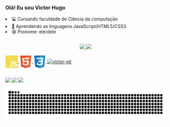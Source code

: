 ### Olá! Eu sou Victor Hugo

<li> 💻 Cursando faculdade de Ciência da computação </li>
<li> 🧠 Aprendendo as linguagens JavaScript/HTML5/CSS3 </li>
<li> 😄 Pronome: ele/dele </li>

##

 <div style="display: inline_block" align="center">
  <a href="https://github.com/vhss12">
  <img height="150em" src="https://github-readme-stats.vercel.app/api?username=vhss12&show_icons=true&theme=white&include_all_commits=true&count_private=true"/>
  <img height="149em" src="https://github-readme-stats.vercel.app/api/top-langs/?username=vhss12&layout=compact&langs_count=7&theme=white"/>
</div>
  
  </div>
<div style="display: inline_block"><br>
  <img align="center" alt="victor-Js" height="40" width="40" src="https://raw.githubusercontent.com/devicons/devicon/master/icons/javascript/javascript-plain.svg">
  <img align="center" alt="victor-HTML" height="40" width="40" src="https://raw.githubusercontent.com/devicons/devicon/master/icons/html5/html5-original.svg">
  <img align="center" alt="victor-CSS" height="40" width="40" src="https://raw.githubusercontent.com/devicons/devicon/master/icons/css3/css3-original.svg">
  <img align="center" alt="victor-git" height="40" width="40" src="https://upload.wikimedia.org/wikipedia/commons/thumb/3/3f/Git_icon.svg/1024px-Git_icon.svg.png">
</div>

##

<div>
  <a href="https://instagram.com/vhss12" target="_blank"><img src="https://img.shields.io/badge/-Instagram-%23E4405F?style=for-the-badge&logo=instagram&logoColor=white" target="_blank"></a>
  <a href = "mailto: vthugosantos54@gmail.com"><img src="https://img.shields.io/badge/-Gmail-%23333?style=for-the-badge&logo=gmail&logoColor=white" target="_blank"></a>
  <a href="https://www.linkedin.com/in/victor-hugo-dos-santos-silva-78a027214/" target="_blank"><img src="https://img.shields.io/badge/-LinkedIn-%230077B5?style=for-the-badge&logo=linkedin&logoColor=white" target="_blank"></a> 
  
  ![Snake animation](https://github.com/vhss12/vhss12/blob/output/github-contribution-grid-snake.svg)
  
</div>

